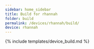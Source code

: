 ```yaml
---
sidebar: home_sidebar
title: Build for rhannah
folder: build
permalink: /devices/rhannah/build/
device: rhannah
---
```

{% include templates/device_build.md %}
